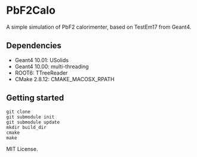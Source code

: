 PbF2Calo
========
A simple simulation of PbF2 calorimenter, based on TestEm17 from Geant4.

Dependencies
------------
- Geant4 10.01: USolids
- Geant4 10.00: multi-threading
- ROOT6: TTreeReader
- CMake 2.8.12: CMAKE_MACOSX_RPATH 

Getting started
---------------
    git clone
    git submodule init
    git submodule update
    mkdir build_dir
    cmake
    make

MIT License.

